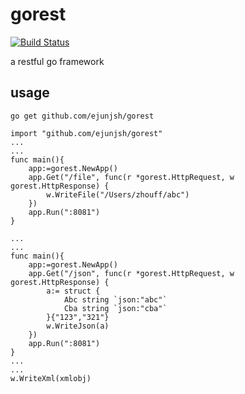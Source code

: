 # gorest
[![Build Status](https://travis-ci.org/ejunjsh/gorest.svg?branch=master)](https://travis-ci.org/ejunjsh/gorest)

a restful go framework
## usage
````
go get github.com/ejunjsh/gorest
````
````
import "github.com/ejunjsh/gorest"
...
...
func main(){
	app:=gorest.NewApp()
	app.Get("/file", func(r *gorest.HttpRequest, w gorest.HttpResponse) {
		w.WriteFile("/Users/zhouff/abc")
	})
	app.Run(":8081")
}

...
...
func main(){
	app:=gorest.NewApp()
	app.Get("/json", func(r *gorest.HttpRequest, w gorest.HttpResponse) {
		a:= struct {
			Abc string `json:"abc"`
			Cba string `json:"cba"`
		}{"123","321"}
		w.WriteJson(a)
	})
	app.Run(":8081")
}
...
...
w.WriteXml(xmlobj)
````